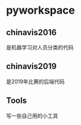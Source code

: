 # pyworkspace

## chinavis2016

是机器学习对人员分类的代码

## chinavis2019

是2019年比赛的后端代码

## Tools

写一些自己用的小工具
